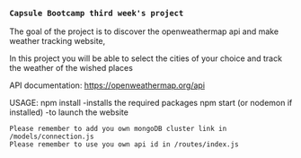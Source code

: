 ### `Capsule Bootcamp third week's project`

The goal of the project is to discover the openweathermap api and make weather tracking website, 

In this project you will be able to select the cities of your choice and track the weather of the wished places

API documentation:
    https://openweathermap.org/api

USAGE:
    npm install
        -installs the required packages
    npm start (or nodemon if installed)
        -to launch the website
    
    Please remember to add you own mongoDB cluster link in /models/connection.js
    Please remember to use you own api id in /routes/index.js